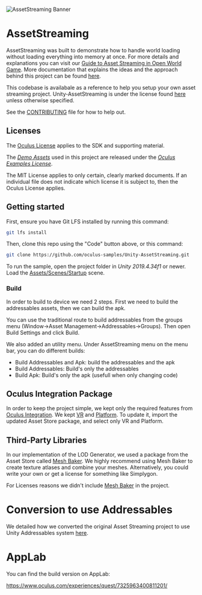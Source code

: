 ![AssetStreaming Banner](./Media/banner.png "AssetStreaming")

# AssetStreaming

AssetStreaming was built to demonstrate how to handle world loading without loading everything into memory at once. For more details and explanations you can visit our [Guide to Asset Streaming in Open World Game](https://developer.oculus.com/blog/now-available-guide-to-asset-streaming-in-open-world-games-/). More documentation that explains the ideas and the approach behind this project can be found [here](https://developer.oculus.com/documentation/unity/po-assetstreaming/).

This codebase is availabale as a reference to help you setup your own asset streaming project. Unity-AssetStreaming is under the license found [here](LICENSE) unless otherwise specified.

See the [CONTRIBUTING](CONTRIBUTING.md) file for how to help out.

## Licenses
The [Oculus License](LICENSE) applies to the SDK and supporting material.

The *[Demo Assets](./Assets/DemoAssets/)* used in this project are released under the *[Oculus Examples License](./Assets/DemoAssets/LICENSE.txt)*.

The MIT License applies to only certain, clearly marked documents. If an individual file does not indicate which license it is subject to, then the Oculus License applies.

## Getting started

First, ensure you have Git LFS installed by running this command:
```sh
git lfs install
```

Then, clone this repo using the "Code" button above, or this command:
```sh
git clone https://github.com/oculus-samples/Unity-AssetStreaming.git
```
To run the sample, open the project folder in *Unity 2019.4.34f1* or newer. Load the [Assets/Scenes/Startup](Assets/Scenes/Startup.unity) scene.

### Build
In order to build to device we need 2 steps. First we need to build the addressables assets, then we can build the apk. 

You can use the traditional route to build addressables from the groups menu (Window->Asset Management->Addressables->Groups). Then open Build Settings and click Build.

We also added an utility menu. Under AssetStreaming menu on the menu bar, you can do different builds:
* Build Addressables and Apk: build the addressables and the apk
* Build Addressables: Build's only the addressables
* Build Apk: Build's only the apk (usefull when only changing code)

## Oculus Integration Package
In order to keep the project simple, we kept only the required features from [Oculus Integration](https://assetstore.unity.com/packages/tools/integration/oculus-integration-82022). We kept [VR](Assets/Oculus/VR) and [Platform](Assets/Oculus/Platform). To update it, import the updated Asset Store package, and select only VR and Platform.

## Third-Party Libraries
In our implementation of the LOD Generator, we used a package from the Asset Store called [Mesh Baker](https://assetstore.unity.com/packages/tools/modeling/mesh-baker-5017). We highly recommend using Mesh Baker to create texture atlases and combine your meshes. Alternatively, you could write your own or get a license for something like Simplygon.

For Licenses reasons we didn't include [Mesh Baker](https://assetstore.unity.com/packages/tools/modeling/mesh-baker-5017) in the project.

# Conversion to use Addressables
We detailed how we converted the original Asset Streaming project to use Unity Addressables system [here](./ConversionToAddressables.md).

# AppLab
You can find the build version on AppLab:

https://www.oculus.com/experiences/quest/7325963400811201/
